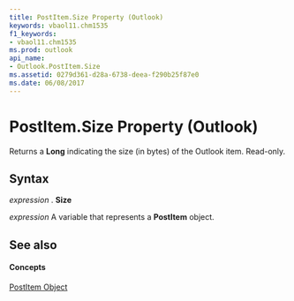 ```yaml
---
title: PostItem.Size Property (Outlook)
keywords: vbaol11.chm1535
f1_keywords:
- vbaol11.chm1535
ms.prod: outlook
api_name:
- Outlook.PostItem.Size
ms.assetid: 0279d361-d28a-6738-deea-f290b25f87e0
ms.date: 06/08/2017
---
```



# PostItem.Size Property (Outlook)

Returns a  **Long** indicating the size (in bytes) of the Outlook item. Read-only.


## Syntax

 _expression_ . **Size**

 _expression_ A variable that represents a **PostItem** object.


## See also


#### Concepts


[PostItem Object](Outlook.PostItem.md)

